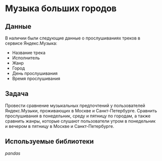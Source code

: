 # Музыка больших городов

## Данные

В наличии были следующие данные о прослушиваниях треков в сервисе Яндекс.Музыка:

* Название трека
* Исполнитель
* Жанр
* Город
* День прослушивания
* Время прослушивания

## Задача

Провести сравнение музыкальных предпочтений у пользователей Яндекс.Музыки, проживающих в Москве и Санкт-Петербурге. 
Сравнить прослушивания в понедельник, среду и пятницу по городам, а также сравнить жанры, которые слушают пользователи утром в понедельник и вечером в пятницу в Москве и Санкт-Петербурге.

## Используемые библиотеки
*pandas*

